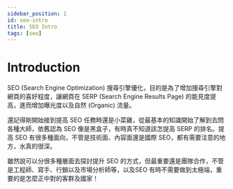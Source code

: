 ```yaml
---
sidebar_position: 1
id: seo-intro
title: SEO Intro
tags: [seo]
---
```


# Introduction


SEO (Search Engine Optimization) 搜尋引擎優化，目的是為了增加搜尋引擎對網頁的喜好程度，讓網頁在 SERP (Search Engine Results Page) 的能見度提高，進而增加曝光度以及自然 (Organic) 流量。

還記得剛開始接到提高 SEO 任務時還是小菜雞，從最基本的知識開始了解到去問各種大師，依舊認為 SEO 像是黑盒子，有時真不知道該怎提高 SERP 的排名。提高 SEO 有很多種面向，不管是技術面、內容面還是國際 SEO，都有需要注意的地方，水真的很深。

雖然說可以分很多種層面去探討提升 SEO 的方式，但最重要還是團隊合作，不管是工程師、寫手、行銷以及市場分析師等，以及SEO 有時不需要做到太極端，重要的是怎麼正中對的客群及國家！